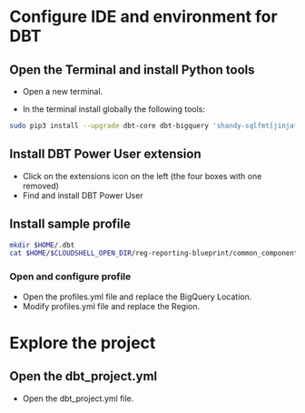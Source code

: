 
# Configure IDE and environment for DBT

## Open the Terminal and install Python tools

* Open a <walkthrough-editor-spotlight spotlightId="menu-terminal-new-terminal">new terminal</walkthrough-editor-spotlight>.

* In the terminal install globally the following tools:
```sh
sudo pip3 install --upgrade dbt-core dbt-bigquery 'shandy-sqlfmt[jinjafmt]'
```

## Install DBT Power User extension

* Click on the extensions icon on the left (the four boxes with one removed)
* Find and install DBT Power User

## Install sample profile

```sh
mkdir $HOME/.dbt
cat $HOME/$CLOUDSHELL_OPEN_DIR/reg-reporting-blueprint/common_components/devtools/cloudshell_profile.yml > $HOME/.dbt/profiles.yml
```

### Open and configure profile

 * Open the <walkthrough-editor-select-line filePath="$HOME/.dbt/profiles.yml" regex="BigQuery Location">profiles.yml</walkthrough-editor-select-line> file and replace the BigQuery Location.
 * Modify <walkthrough-editor-select-line filePath="$HOME/.dbt/profiles.yml" regex="BigQuery Location">profiles.yml</walkthrough-editor-select-line> file and replace the Region.

# Explore the project

## Open the dbt_project.yml

 * Open the <walkthrough-editor-open-file filePath="use_cases/examples/home_loan_delinquency/dbt/dbt_project.yml">dbt_project.yml</walkthrough-editor-open-file> file.


